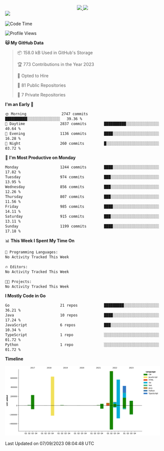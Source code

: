 <div align="center">
  <a href="https://github.com/arielsrv">
    <img height="180em" src="https://github-readme-stats.vercel.app/api?username=arielsrv&show_icons=true&theme=radical&include_all_commits=true&count_private=true"/>
    <img height="180em" src="https://github-readme-stats.vercel.app/api/top-langs/?username=arielsrv&layout=compact&langs_count=10&theme=radical"/>
 </a>
</div>

<div>
  <a href="https://www.linkedin.com/in/arielpineiro/" target="_blank">
    <img src="https://img.shields.io/badge/-LinkedIn-%230077B5?style=for-the-badge&logo=linkedin&logoColor=white" target="_blank">
  </a>
</div>

<!--START_SECTION:waka-->
![Code Time](http://img.shields.io/badge/Code%20Time-0%20secs-blue)

![Profile Views](http://img.shields.io/badge/Profile%20Views-2-blue)

**🐱 My GitHub Data** 

> 📦 158.0 kB Used in GitHub's Storage 
 > 
> 🏆 773 Contributions in the Year 2023
 > 
> 💼 Opted to Hire
 > 
> 📜 81 Public Repositories 
 > 
> 🔑 7 Private Repositories 
 > 
**I'm an Early 🐤** 

```text
🌞 Morning                2747 commits        ██████████░░░░░░░░░░░░░░░   39.36 % 
🌆 Daytime                2837 commits        ██████████░░░░░░░░░░░░░░░   40.64 % 
🌃 Evening                1136 commits        ████░░░░░░░░░░░░░░░░░░░░░   16.28 % 
🌙 Night                  260 commits         █░░░░░░░░░░░░░░░░░░░░░░░░   03.72 % 
```
📅 **I'm Most Productive on Monday** 

```text
Monday                   1244 commits        ████░░░░░░░░░░░░░░░░░░░░░   17.82 % 
Tuesday                  974 commits         ███░░░░░░░░░░░░░░░░░░░░░░   13.95 % 
Wednesday                856 commits         ███░░░░░░░░░░░░░░░░░░░░░░   12.26 % 
Thursday                 807 commits         ███░░░░░░░░░░░░░░░░░░░░░░   11.56 % 
Friday                   985 commits         ████░░░░░░░░░░░░░░░░░░░░░   14.11 % 
Saturday                 915 commits         ███░░░░░░░░░░░░░░░░░░░░░░   13.11 % 
Sunday                   1199 commits        ████░░░░░░░░░░░░░░░░░░░░░   17.18 % 
```


📊 **This Week I Spent My Time On** 

```text
💬 Programming Languages: 
No Activity Tracked This Week

🔥 Editors: 
No Activity Tracked This Week

🐱‍💻 Projects: 
No Activity Tracked This Week
```

**I Mostly Code in Go** 

```text
Go                       21 repos            █████████░░░░░░░░░░░░░░░░   36.21 % 
Java                     10 repos            ████░░░░░░░░░░░░░░░░░░░░░   17.24 % 
JavaScript               6 repos             ███░░░░░░░░░░░░░░░░░░░░░░   10.34 % 
TypeScript               1 repo              ░░░░░░░░░░░░░░░░░░░░░░░░░   01.72 % 
Python                   1 repo              ░░░░░░░░░░░░░░░░░░░░░░░░░   01.72 % 
```



**Timeline**

![Lines of Code chart](https://raw.githubusercontent.com/arielsrv/arielsrv/main/assets/bar_graph.png)


 Last Updated on 07/09/2023 08:04:48 UTC
<!--END_SECTION:waka-->
